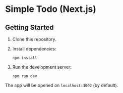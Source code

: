 # Simple Todo (Next.js)

## Getting Started

1.  Clone this repository.

1.  Install dependencies:

        npm install

1.  Run the development server:

        npm run dev

The app will be opened on `localhost:3002` (by default).
